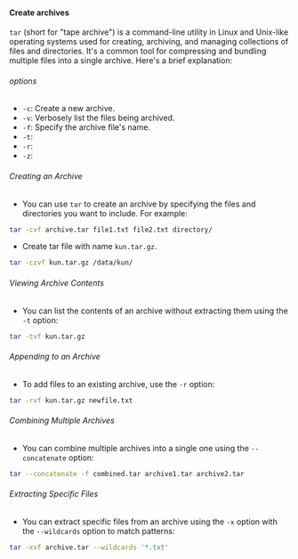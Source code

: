 #### Create archives
`tar` (short for "tape archive") is a command-line utility in Linux and Unix-like operating systems used for creating, archiving, and managing collections of files and directories. It's a common tool for compressing and bundling multiple files into a single archive. Here's a brief explanation:

###### options
- `-c`: Create a new archive.
- `-v`: Verbosely list the files being archived.
- `-f`: Specify the archive file's name.
- `-t`:
- `-r`:
-  `-z`: 

###### Creating an Archive
- You can use `tar` to create an archive by specifying the files and directories you want to include. For example:     
```sh
tar -cvf archive.tar file1.txt file2.txt directory/
```
 
- Create tar file with name `kun.tar.gz`.
```sh
tar -czvf kun.tar.gz /data/kun/
```

###### Viewing Archive Contents
- You can list the contents of an archive without extracting them using the `-t` option:
```sh
tar -tvf kun.tar.gz
```
   
###### Appending to an Archive
- To add files to an existing archive, use the `-r` option:
```sh
tar -rvf kun.tar.gz newfile.txt
```

###### Combining Multiple Archives
- You can combine multiple archives into a single one using the `--concatenate` option:
```sh
tar --concatenate -f combined.tar archive1.tar archive2.tar
```

###### Extracting Specific Files
- You can extract specific files from an archive using the `-x` option with the `--wildcards` option to match patterns:
```sh
tar -xvf archive.tar --wildcards '*.txt'
```